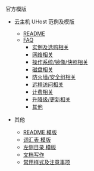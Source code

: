 <div class="sidebar_title icon_"> 官方模版 </div>   

* 云主机 UHost 范例及模版
   * [README](/inner-repository_uclouddocs/uhost_template/README)
   * [FAQ](相对链接)
      * [实例及选购相关](相对链接)
      * [网络相关](相对链接)
      * [操作系统/镜像/快照相关](相对链接)
      * [磁盘相关](相对链接)
      * [防火墙/安全组相关](相对链接)
      * [远程访问相关](相对链接)
      * [计费相关](相对链接)
      * [升降级/更新相关](相对链接)
      * [其他](相对链接)

* 其他
  * [README 模版](README.md)
  * [词汇表 模版](_glossary.md)
  * [左侧目录 模版](_sidebar.md)
  * [文档写作](文档范例.md)
  * [常用样式及注意事项](常用样式及注意事项.md)
